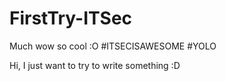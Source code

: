 # FirstTry-ITSec

Much wow so cool :O
#ITSECISAWESOME #YOLO

Hi, I just want to try to write something :D

